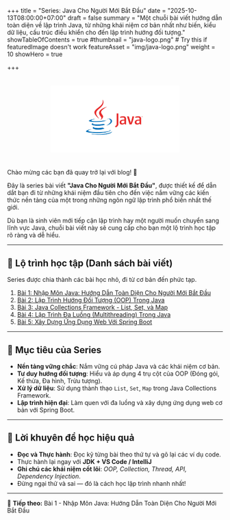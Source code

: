 +++
title = "Series: Java Cho Người Mới Bắt Đầu"
date = "2025-10-13T08:00:00+07:00"
draft = false
summary = "Một chuỗi bài viết hướng dẫn toàn diện về lập trình Java, từ những khái niệm cơ bản nhất như biến, kiểu dữ liệu, cấu trúc điều khiển cho đến lập trình hướng đối tượng."
showTableOfContents = true
#thumbnail = "java-logo.png"    # Try this if featuredImage doesn't work
featureAsset = "img/java-logo.png"
weight = 10
showHero = true

+++

<p align="center">
  <img src="/img/java-logo.png" alt="Java Logo" style="max-width:300px; margin:20px auto;">
</p>

Chào mừng các bạn đã quay trở lại với blog! 👋

Đây là series bài viết **"Java Cho Người Mới Bắt Đầu"**, được thiết kế để dẫn dắt bạn đi từ những khái niệm đầu tiên cho đến việc nắm vững các kiến thức nền tảng của một trong những ngôn ngữ lập trình phổ biến nhất thế giới.

Dù bạn là sinh viên mới tiếp cận lập trình hay một người muốn chuyển sang lĩnh vực Java, chuỗi bài viết này sẽ cung cấp cho bạn một lộ trình học tập rõ ràng và dễ hiểu.

---

## 📘 Lộ trình học tập (Danh sách bài viết)

Series được chia thành các bài học nhỏ, đi từ cơ bản đến phức tạp.

1. [Bài 1: Nhập Môn Java: Hướng Dẫn Toàn Diện Cho Người Mới Bắt Đầu](/posts/java-beginner/01_nhap-mon-java/)
2. [Bài 2: Lập Trình Hướng Đối Tượng (OOP) Trong Java](/posts/java-beginner/02_lap-trinh-huong-doi-tuong/)
3. [Bài 3: Java Collections Framework - List, Set, và Map](/posts/java-beginner/03_java-collections-framework/)
4. [Bài 4: Lập Trình Đa Luồng (Multithreading) Trong Java](/posts/java-beginner/04_lap-trinh-da-luong/)
5. [Bài 5: Xây Dựng Ứng Dụng Web Với Spring Boot](/posts/java-beginner/05_xay-dung-ung-dung-web-voi-spring-boot/)

---

## 🎯 Mục tiêu của Series

- **Nền tảng vững chắc**: Nắm vững cú pháp Java và các khái niệm cơ bản.
- **Tư duy hướng đối tượng**: Hiểu và áp dụng 4 trụ cột của OOP (Đóng gói, Kế thừa, Đa hình, Trừu tượng).
- **Xử lý dữ liệu**: Sử dụng thành thạo `List`, `Set`, `Map` trong Java Collections Framework.
- **Lập trình hiện đại**: Làm quen với đa luồng và xây dựng ứng dụng web cơ bản với Spring Boot.

---

## 🚀 Lời khuyên để học hiệu quả

- **Đọc và Thực hành**: Đọc kỹ từng bài theo thứ tự và gõ lại các ví dụ code.
- Thực hành lại ngay với **JDK + VS Code / IntelliJ**
- **Ghi chú các khái niệm cốt lõi**: _OOP, Collection, Thread, API, Dependency Injection_.
- Đừng ngại thử và sai — đó là cách học lập trình nhanh nhất!

---

🧩 **Tiếp theo:** Bài 1 - Nhập Môn Java: Hướng Dẫn Toàn Diện Cho Người Mới Bắt Đầu

